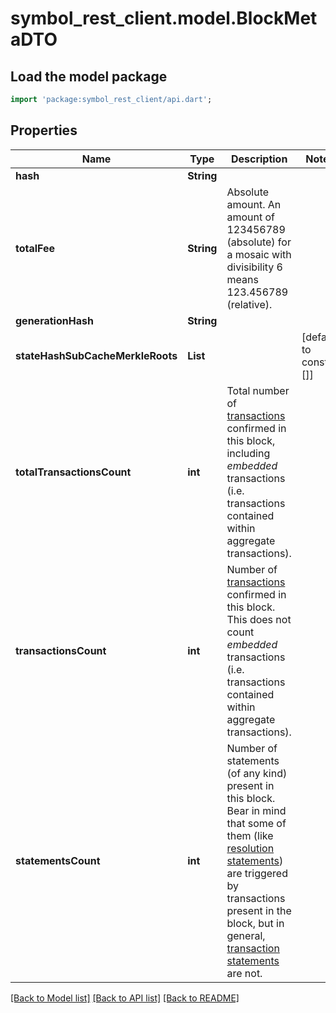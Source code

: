 # symbol_rest_client.model.BlockMetaDTO

## Load the model package
```dart
import 'package:symbol_rest_client/api.dart';
```

## Properties
Name | Type | Description | Notes
------------ | ------------- | ------------- | -------------
**hash** | **String** |  | 
**totalFee** | **String** | Absolute amount. An amount of 123456789 (absolute) for a mosaic with divisibility 6 means 123.456789 (relative). | 
**generationHash** | **String** |  | 
**stateHashSubCacheMerkleRoots** | **List<String>** |  | [default to const []]
**totalTransactionsCount** | **int** | Total number of [transactions](https://docs.symbolplatform.com/concepts/transaction.html) confirmed in this block, including *embedded* transactions (i.e. transactions contained within aggregate transactions).  | 
**transactionsCount** | **int** | Number of [transactions](https://docs.symbolplatform.com/concepts/transaction.html) confirmed in this block. This does not count *embedded* transactions (i.e. transactions contained within aggregate transactions).  | 
**statementsCount** | **int** | Number of statements (of any kind) present in this block. Bear in mind that some of them (like [resolution statements](https://docs.symbolplatform.com/concepts/receipt.html#resolution-statement)) are triggered by transactions present in the block, but in general, [transaction statements](https://docs.symbolplatform.com/concepts/receipt.html#transaction-statement) are not.  | 

[[Back to Model list]](../README.md#documentation-for-models) [[Back to API list]](../README.md#documentation-for-api-endpoints) [[Back to README]](../README.md)


